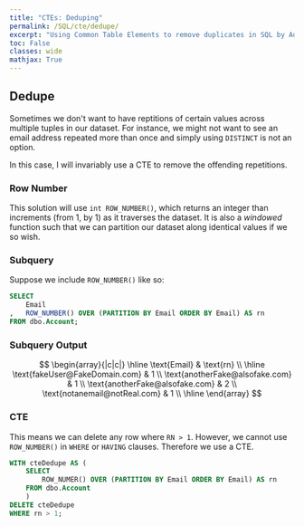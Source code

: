 ```yaml
---
title: "CTEs: Deduping"
permalink: /SQL/cte/dedupe/
excerpt: "Using Common Table Elements to remove duplicates in SQL by Adrian Ng"
toc: False
classes: wide
mathjax: True
---
```


## Dedupe

Sometimes we don't want to have reptitions of certain values across multiple tuples in our dataset.
For instance, we might not want to see an email address repeated more than once and simply using `DISTINCT` is not an option. 

In this case, I will invariably use a CTE to remove the offending repetitions.

### Row Number

This solution will use `int ROW_NUMBER()`, which returns an integer than increments (from 1, by 1) as it traverses the dataset.
It is also a _windowed_ function such that we can partition our dataset along identical values if we so wish.

### Subquery

Suppose we include `ROW_NUMBER()` like so: 

```sql
SELECT
	Email
,	ROW_NUMBER() OVER (PARTITION BY Email ORDER BY Email) AS rn
FROM dbo.Account;
```

### Subquery Output

$$
\begin{array}{|c|c|}
\hline
\text{Email} & \text{rn} \\
\hline
\text{fakeUser@FakeDomain.com} & 1 \\
\text{anotherFake@alsofake.com} & 1 \\
\text{anotherFake@alsofake.com} & 2 \\
\text{notanemail@notReal.com} & 1 \\
\hline
\end{array}
$$

### CTE 

This means we can delete any row where `RN > 1`. 
However, we cannot use `ROW_NUMBER()` in `WHERE` or `HAVING` clauses.
Therefore we use a CTE.

```sql
WITH cteDedupe AS (
	SELECT
		ROW_NUMER() OVER (PARTITION BY Email ORDER BY Email) AS rn
	FROM dbo.Account
	)
DELETE cteDedupe 
WHERE rn > 1;
```
